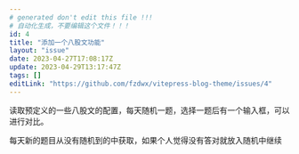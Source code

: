 ```yaml
---
# generated don't edit this file !!!
# 自动化生成，不要编辑这个文件！！！
id: 4
title: "添加一个八股文功能"
layout: "issue"
date: 2023-04-27T17:08:17Z
update: 2023-04-29T13:17:47Z
tags: []
editLink: "https://github.com/fzdwx/vitepress-blog-theme/issues/4"
---
```


读取预定义的一些八股文的配置，每天随机一题，选择一题后有一个输入框，可以进行对比。

每天新的题目从没有随机到的中获取，如果个人觉得没有答对就放入随机中继续
